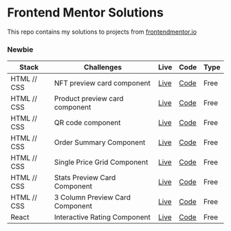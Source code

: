 # Frontend Mentor Solutions
This repo contains my solutions to projects from [frontendmentor.io ](https://www.frontendmentor.io/)

### Newbie

| Stack | Challenges | Live | Code | Type | 
| --- | -- |  -- | --  |  -- |
| HTML // CSS      | NFT preview card component | [Live](https://sad-clarke-0a0984.netlify.app/) | [Code](https://github.com/DavidPelo/frontend-mentor/tree/main/nft-preview-card) |Free
| HTML // CSS      | Product preview card component | [Live](https://zesty-klepon-7f075b.netlify.app/) | [Code](https://github.com/DavidPelo/frontend-mentor/tree/main/product-preview-card-component-main) |Free
| HTML // CSS      | QR code component | [Live](https://superlative-blini-d10bb1.netlify.app/) | [Code](https://github.com/DavidPelo/frontend-mentor/tree/main/qr-code-component-main) |Free
| HTML // CSS      | Order Summary Component | [Live](https://incomparable-strudel-dbb665.netlify.app/) | [Code](https://github.com/DavidPelo/frontend-mentor/tree/main/order-summary-component-main) |Free
| HTML // CSS      | Single Price Grid Component | [Live](https://extraordinary-pika-c342fd.netlify.app/) | [Code](https://github.com/DavidPelo/frontend-mentor/tree/main/single-price-grid-component-master) |Free
| HTML // CSS      | Stats Preview Card Component | [Live](https://dancing-salmiakki-2d3938.netlify.app/) | [Code](https://github.com/DavidPelo/frontend-mentor/tree/main/stats-preview-card-component-main) |Free
| HTML // CSS      | 3 Column Preview Card Component | [Live](https://frolicking-donut-cc51a1.netlify.app/) | [Code](https://github.com/DavidPelo/frontend-mentor/tree/main/3-column-preview-card-component-main) |Free
| React      | Interactive Rating Component | [Live](https://celebrated-cucurucho-a02be0.netlify.app/) | [Code](https://github.com/DavidPelo/frontend-mentor/tree/main/interactive-rating-component-main) |Free

